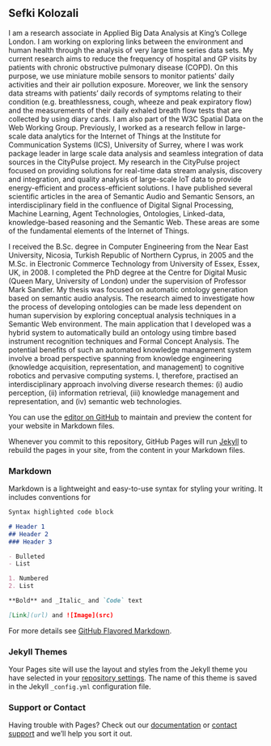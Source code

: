 ## Sefki Kolozali
I am a research associate in Applied Big Data Analysis at King’s College London. I am working on exploring links between the environment and human health through the analysis of very large time series data sets. My current research aims to reduce the frequency of hospital and GP visits by patients with chronic obstructive pulmonary disease (COPD). On this purpose, we use miniature mobile sensors to monitor patients' daily activities and their air pollution exposure. Moreover, we link the sensory data streams with patients’ daily records of symptoms relating to their condition (e.g. breathlessness, cough, wheeze and peak expiratory flow) and the measurements of their daily exhaled breath flow tests that are collected by using diary cards. I am also part of the W3C Spatial Data on the Web Working Group. Previously, I worked as a  research fellow in large-scale data analytics for the Internet of Things at the Institute for Communication Systems (ICS), University of Surrey, where I was work package leader in large scale data analysis and seamless integration of data sources in the CityPulse project. My research in the CityPulse project focused on providing solutions for real-time data stream analysis, discovery and integration, and quality analysis of large-scale IoT data to provide energy-efficient and process-efficient solutions. I have published several scientific articles in the area of Semantic Audio and Semantic Sensors, an interdisciplinary field in the confluence of Digital Signal Processing, Machine Learning, Agent Technologies, Ontologies, Linked-data, knowledge-based reasoning and the Semantic Web. These areas are some of the fundamental elements of the Internet of Things.  

I received the B.Sc. degree in Computer Engineering from the Near East University, Nicosia, Turkish Republic of Northern Cyprus, in 2005 and the M.Sc. in Electronic Commerce Technology from University of Essex, Essex, UK, in 2008. I completed the PhD degree at the Centre for Digital Music (Queen Mary, University of London) under the supervision of Professor Mark Sandler. My thesis was focused on automatic ontology generation based on semantic audio analysis. The research aimed to investigate how the process of developing ontologies can be made less dependent on human supervision by exploring conceptual analysis techniques in a Semantic Web environment. The main application that I developed was a hybrid system to automatically build an ontology using timbre based instrument recognition techniques and Formal Concept Analysis. The potential benefits of such an automated knowledge management system involve a broad perspective spanning from knowledge engineering (knowledge acquisition, representation, and management) to cognitive robotics and  pervasive computing systems. I, therefore, practised an interdisciplinary approach involving diverse research themes: (i) audio perception, (ii) information retrieval, (iii) knowledge management and representation, and (iv) semantic web technologies.
 

You can use the [editor on GitHub](https://github.com/skolozali/sefki.kolozali.io/edit/master/index.md) to maintain and preview the content for your website in Markdown files.

Whenever you commit to this repository, GitHub Pages will run [Jekyll](https://jekyllrb.com/) to rebuild the pages in your site, from the content in your Markdown files.

### Markdown

Markdown is a lightweight and easy-to-use syntax for styling your writing. It includes conventions for

```markdown
Syntax highlighted code block

# Header 1
## Header 2
### Header 3

- Bulleted
- List

1. Numbered
2. List

**Bold** and _Italic_ and `Code` text

[Link](url) and ![Image](src)
```

For more details see [GitHub Flavored Markdown](https://guides.github.com/features/mastering-markdown/).

### Jekyll Themes

Your Pages site will use the layout and styles from the Jekyll theme you have selected in your [repository settings](https://github.com/skolozali/sefki.kolozali.io/settings). The name of this theme is saved in the Jekyll `_config.yml` configuration file.

### Support or Contact

Having trouble with Pages? Check out our [documentation](https://help.github.com/categories/github-pages-basics/) or [contact support](https://github.com/contact) and we’ll help you sort it out.
